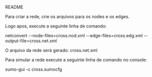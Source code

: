 README

Para criar a rede, crie os arquivos para os nodes e os edges.

Logo apos, execute a seguinte linha de comando:

netconvert --node-files=cross.nod.xml --edge-files=cross.edg.xml --output-file=cross.net.xml

O arquivo da rede será gerado: cross.net.xml

Para simular a rede execute a seguinte linha de comando no console:

sumo-gui -c cross.sumocfg
